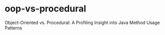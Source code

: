 # oop-vs-procedural
Object-Oriented vs. Procedural: A Profiling Insight into Java Method Usage Patterns
